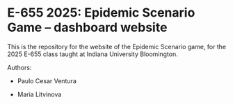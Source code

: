 # E-655 2025: Epidemic Scenario Game – dashboard website

This is the repository for the website of the Epidemic Scenario game, for the 2025 E-655 class taught at Indiana University Bloomington.

Authors:

- Paulo Cesar Ventura

- Maria Litvinova
